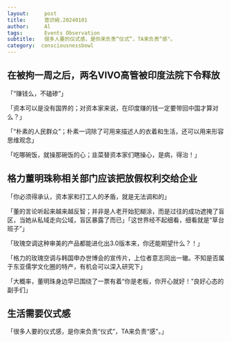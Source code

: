 ```yaml
---
layout:     post
title:      意识碗.20240101
author:     Al
tags: 		Events Observation
subtitle:  	很多人要的仪式感，是你来负责“仪式”，TA来负责“感"。
category:  consciousnessbowl
---
```

<!-- Start Writing Below in Markdown -->

## 在被拘一周之后，两名VIVO高管被印度法院下令释放

「“赚钱么，不磕碜”」

「资本可以是没有国界的；对资本家来说，在印度赚的钱一定要带回中国才算对么？」

「“朴素的人民群众”；朴素一词除了可用来描述人的衣着和生活，还可以用来形容思维观念」

「吃哪碗饭，就操那碗饭的心；韭菜替资本家们瞎操心，是病，得治！」

## 格力董明珠称相关部门应该把放假权利交给企业

「你必须得承认，资本家和打工人的矛盾，就是无法调和的」

「董的言论听起来越来越反智；并非是人老开始犯糊涂，而是过往的成功遮掩了盲区，当她从私域走向公域，盲区暴露了而已」「这世界经不起细看，细看就是“草台班子”」

「玫瑰空调这种审美的产品都能进化出3.0版本来，你还能期望什么？！」

「格力的玫瑰空调与韩国申办世博会的宣传片，上位者意志同出一辙。不知是否属于东亚儒学文化圈的特产，有机会可以深入研究下」

「大概率，董明珠身边早已围绕了一票有着“你是老板，你开心就好！”良好心态的副手们」

## 生活需要仪式感

「很多人要的仪式感，是你来负责“仪式”，TA来负责“感"。」